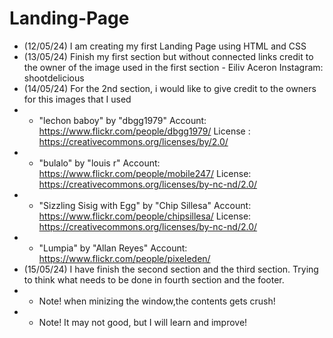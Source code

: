 # Landing-Page

* (12/05/24) I am creating my first Landing Page using HTML and CSS
* (13/05/24) Finish my first section but without connected links credit to the owner of the image used in the first section - Eiliv Aceron Instagram: shootdelicious
* (14/05/24) For the 2nd section, i would like to give credit to the owners for this images that I used
* * "lechon baboy" by "dbgg1979" Account: https://www.flickr.com/people/dbgg1979/  License : https://creativecommons.org/licenses/by/2.0/
* * "bulalo" by "louis r" Account: https://www.flickr.com/people/mobile247/ License: https://creativecommons.org/licenses/by-nc-nd/2.0/
* * "Sizzling Sisig with Egg" by "Chip Sillesa"  Account: https://www.flickr.com/people/chipsillesa/ License: https://creativecommons.org/licenses/by-nc-nd/2.0/
* * "Lumpia" by "Allan Reyes" Account: https://www.flickr.com/people/pixeleden/
* (15/05/24) I have finish the second section and the third section. Trying to think what needs to be done in fourth section and the footer. 
* * Note! when minizing the window,the contents gets crush! 
* * Note! It may not good, but I will learn and improve!